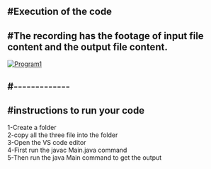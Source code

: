 <h2>#Execution of the code</h2>
<h2>#The recording has the footage of input file content and the output file content.</h2>

[![Program1](https://img.youtube.com/vi/AdaGz3NaNZA/0.jpg)](https://www.youtube.com/watch?v=AdaGz3NaNZA)

<h2>#-------------</h2>
<h2>#instructions to run your code</h2>
1-Create a folder<br>
2-copy all the three file into the folder<br>
3-Open the VS code editor<br>
4-First run the javac Main.java command<br>
5-Then run the java Main command to get the output<br>

